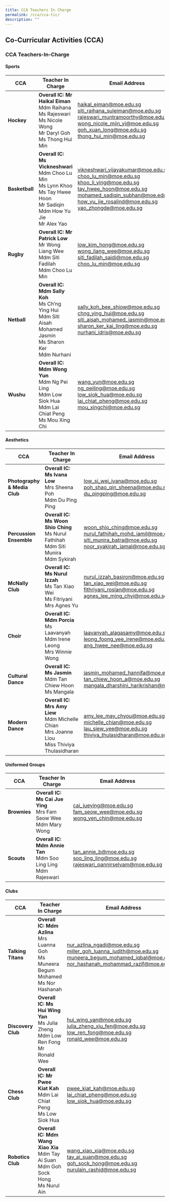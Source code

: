 ```yaml
---
title: CCA Teachers In Charge
permalink: /cca/cca-tic/
description: ""
---
```

## Co-Curricular Activities (CCA)

### CCA Teachers-In-Charge

#### Sports

| **CCA** | **Teacher In Charge** | **Email Address** |
|---|---|---|
| **Hockey** | **Overall IC: Mr Haikal Eiman**<br>Mdm Raihana<br>Ms Rajeswari<br>Ms Nicole Wong<br>Mr Daryl Goh<br>Ms Thong Hui Min | [haikal_eiman@moe.edu.sg](mailto:haikal_eiman@moe.edu.sg) <br>[siti_raihana_suleiman@moe.edu.sg](mailto:siti_raihana_suleiman@moe.edu.sg)<br>[rajeswari_muntramoorthy@moe.edu.sg](mailto:rajeswari_muntramoorthy@moe.edu.sg)<br>[wong_nicole_miin_yi@moe.edu.sg](mailto:wong_nicole_miin_yi@moe.edu.sg)<br>[goh_xuan_long@moe.edu.sg](mailto:goh_xuan_long@moe.edu.sg)<br>[thong_hui_min@moe.edu.sg](mailto:thong_hui_min@moe.edu.sg)|
| **Basketball** | **Overall IC: Ms Vickneshwari**<br>Mdm Choo Lu Min<br>Ms Lynn Khoo<br>Ms Tay Hwee Hoon<br>Mr Sadiqin<br>Mdm How Yu Jie<br>Mr Alex Yao |[vikneshwari_vijayakumar@moe.edu.sg](mailto:vikneshwari_vijayakumar@moe.edu.sg)<br>[choo_lu_min@moe.edu.sg](mailto:choo_lu_min@moe.edu.sg)<br>[khoo_li_ying@moe.edu.sg](mailto:khoo_li_ying@moe.edu.sg)<br>[tay_hwee_hoon@moe.edu.sg](mailto:tay_hwee_hoon@moe.edu.sg)<br>[mohamed_sadiqin_subhan@moe.edu.sg](mailto:mohamed_sadiqin_subhan@moe.edu.sg)<br>[how_yu_jie_rosalind@moe.edu.sg](mailto:how_yu_jie_rosalind@moe.edu.sg)<br>[yao_zhongde@moe.edu.sg](mailto:yao_zhongde@moe.edu.sg) |
| **Rugby** | **Overall IC: Mr Patrick Low**<br>Mr Wong Liang Wee<br>Mdm Siti Fadilah<br>Mdm Choo Lu Min | [low_kim_hong@moe.edu.sg](mailto:low_kim_hong@moe.edu.sg)<br>[wong_liang_wee@moe.edu.sg](mailto:wong_liang_wee@moe.edu.sg)<br>[siti_fadilah_saidi@moe.edu.sg](mailto:siti_fadilah_saidi@moe.edu.sg)<br>[choo_lu_min@moe.edu.sg](mailto:choo_lu_min@moe.edu.sg) |
| **Netball** | **Overall IC: Mdm Sally Koh**<br>Ms Ch’ng Ying Hui<br>Mdm Siti Aisah Mohamed Jasmin<br>Ms Sharon Ker<br>Mdm Nurhani | [sally_koh_bee_shiow@moe.edu.sg](mailto:sally_koh_bee_shiow@moe.edu.sg)<br>[chng_ying_hui@moe.edu.sg](mailto:chng_ying_hui@moe.edu.sg)<br>[siti_aisah_mohamed_jasmin@moe.edu.sg](mailto:siti_aisah_mohamed_jasmin@moe.edu.sg)<br>[sharon_ker_kai_ling@moe.edu.sg](mailto:sharon_ker_kai_ling@moe.edu.sg)<br>[nurhani_idris@moe.edu.sg](mailto:nurhani_idris@moe.edu.sg) |
| **Wushu** | **Overall IC: Mdm Wong Yun**<br>Mdm Ng Pei Ling<br>Mdm Low Siok Hua<br>Mdm Lai Chiat Peng<br>Ms Mou Xing Chi | [wang_yun@moe.edu.sg](mailto:wang_yun@moe.edu.sg)<br>[ng_peiling@moe.edu.sg](mailto:ng_peiling@moe.edu.sg)<br>[low_siok_hua@moe.edu.sg](mailto:low_siok_hua@moe.edu.sg)<br>[lai_chiat_pheng@moe.edu.sg](mailto:lai_chiat_pheng@moe.edu.sg)<br>[mou_xingchi@moe.edu.sg](mailto:mou_xingchi@moe.edu.sg) |

#### Aesthetics

| **CCA** | **Teacher In Charge** | **Email Address** |
|---|---|---|
| **Photography & Media Club** | **Overall IC: Ms Ivana Low**<br>Mrs Sheena Poh<br>Mdm Du Ping Ping | [low_si_wei_ivana@moe.edu.sg](mailto:low_si_wei_ivana@moe.edu.sg)<br>[poh_shao_qin_sheena@moe.edu.sg](mailto:poh_shao_qin_sheena@moe.edu.sg)<br>[du_pingping@moe.edu.sg](mailto:du_pingping@moe.edu.sg) |
| **Percussion Ensemble** | **Overall IC: Ms Woon Shio Ching**<br>Ms Nurul Fathihah<br>Mdm Siti Munira<br>Mdm Sykirah | [woon_shio_ching@moe.edu.sg](mailto:woon_shio_ching@moe.edu.sg)<br>[nurul_fathihah_mohd_jamil@moe.edu.sg](mailto:nurul_fathihah_mohd_jamil@moe.edu.sg)<br>[siti_munira_batra@moe.edu.sg](mailto:siti_munira_batra@moe.edu.sg)<br>[noor_syakirah_jamal@moe.edu.sg](mailto:noor_syakirah_jamal@moe.edu.sg) |
| **McNally Club** | **Overall IC: Ms Nurul Izzah**<br>Ms Tan Xiao Wei<br>Ms Fitriyani<br>Mrs Agnes Yu | [nurul_izzah_basiron@moe.edu.sg](mailto:nurul_izzah_basiron@moe.edu.sg)<br>[tan_xiao_wei@moe.edu.sg](mailto:tan_xiao_wei@moe.edu.sg)<br>[fithriyani_roslan@moe.edu.sg](mailto:fithriyani_roslan@moe.edu.sg)<br>[agnes_lee_ming_chyi@moe.edu.sg](mailto:agnes_lee_ming_chyi@moe.edu.sg) |
| **Choir** | **Overall IC: Mdm Porcia**<br>Ms Laavanyah<br>Mdm Irene Leong<br>Mrs Winnie Wong | <br>[laavanyah_alagasamy@moe.edu.sg](mailto:laavanyah_alagasamy@moe.edu.sg)<br>[leong_foong_yee_irene@moe.edu.sg](mailto:leong_foong_yee_irene@moe.edu.sg)<br>[ang_hwee_nee@moe.edu.sg](mailto:ang_hwee_nee@moe.edu.sg) |
| **Cultural Dance** | **Overall IC: Ms Jasmin**<br>Mdm Tan Chiew Hoon<br>Ms Mangala | [jasmin_mohamed_hannifa@moe.edu.sg](mailto:jasmin_mohamed_hannifa@moe.edu.sg)<br>[tan_chiew_hoon_a@moe.edu.sg](mailto:tan_chiew_hoon_a@moe.edu.sg)<br>[mangala_dharshini_harikrishan@moe.edu.sg](mailto:mangala_dharshini_harikrishan@moe.edu.sg) |
| **Modern Dance** | **Overall IC: Mrs Amy Liew**<br>Mdm Michelle Chian<br>Mrs Joanne Liou<br>Miss Thiviya Thulasidharan | [amy_lee_may_chyou@moe.edu.sg](mailto:amy_lee_may_chyou@moe.edu.sg)<br>[michelle_chian@moe.edu.sg](mailto:michelle_chian@moe.edu.sg)<br>[lau_siew_yee@moe.edu.sg](mailto:lau_siew_yee@moe.edu.sg)<br>[thiviya_thulasidharan@moe.edu.sg](mailto:thiviya_thulasidharan@moe.edu.sg) |

#### Uniformed Groups

| **CCA** | **Teacher In Charge** | **Email Address** |
|---|---|---|
| **Brownies** | **Overall IC: Ms Cai Jue Ying**<br>Mrs Fam Seow Wee<br>Mdm Mary Wong | [cai_jueying@moe.edu.sg](mailto:cai_jueying@moe.edu.sg)<br>[fam_seow_wee@moe.edu.sg](mailto:fam_seow_wee@moe.edu.sg)<br>[wong_yen_chin@moe.edu.sg](mailto:wong_yen_chin@moe.edu.sg) |
| **Scouts** | **Overall IC: Mdm Annie Tan**<br>Mdm Soo Ling Ling<br>Mdm Rajeswari | [tan_annie_b@moe.edu.sg](mailto:tan_annie_b@moe.edu.sg)<br>[soo_ling_ling@moe.edu.sg](mailto:soo_ling_ling@moe.edu.sg)<br>[rajeswari_pannirselvam@moe.edu.sg](mailto:rajeswari_pannirselvam@moe.edu.sg) |

#### Clubs

| **CCA** | **Teacher In Charge** | **Email Address** |
|---|---|---|
| **Talking Titans** | **Overall IC: Mdm Azlina**<br>Mrs Luanna Goh<br>Ms Muneera Begum Mohamed<br>Ms Nor Hashanah | [nur_azlina_ngadi@moe.edu.sg](mailto:nur_azlina_ngadi@moe.edu.sg)<br>[miller_goh_luanna_judith@moe.edu.sg](mailto:miller_goh_luanna_judith@moe.edu.sg)<br>[muneera_begum_mohamed_iqbal@moe.edu.sg](mailto:muneera_begum_mohamed_iqbal@moe.edu.sg)<br>[nor_hashanah_mohammad_razif@moe.edu.sg](mailto:nor_hashanah_mohammad_razif@moe.edu.sg) |
| **Discovery Club** | **Overall IC: Ms Hui Wing Yan**<br>Ms Julia Zheng<br>Mdm Low Ren Fong<br>Mr Ronald Wee | [hui_wing_yan@moe.edu.sg](mailto:hui_wing_yan@moe.edu.sg)<br>[julia_zheng_xiu_fen@moe.edu.sg](mailto:julia_zheng_xiu_fen@moe.edu.sg)<br>[low_ren_fong@moe.edu.sg](mailto:low_ren_fong@moe.edu.sg)<br>[ronald_wee@moe.edu.sg](mailto:ronald_wee@moe.edu.sg)|
| **Chess Club** | **Overall IC: Mr Pwee Kiat Kah**<br>Mdm Lai Chiat Peng<br>Ms Low Siok Hua | [pwee_kiat_kah@moe.edu.sg](mailto:pwee_kiat_kah@moe.edu.sg)<br>[lai_chiat_pheng@moe.edu.sg](mailto:lai_chiat_pheng@moe.edu.sg)<br>[low_siok_hua@moe.edu.sg](mailto:low_siok_hua@moe.edu.sg) |
| **Robotics Club** | **Overall IC: Mdm Wang Xiao Xia**<br>Mdm Tay Ai Suan<br>Mdm Goh Sock Hong<br>Ms Nurul Ain | [wang_xiao_xia@moe.edu.sg](mailto:wang_xiao_xia@moe.edu.sg)<br>[tay_ai_suan@moe.edu.sg](mailto:tay_ai_suan@moe.edu.sg)<br>[goh_sock_hong@moe.edu.sg](mailto:goh_sock_hong@moe.edu.sg)<br>[nurulain_rashid@moe.edu.sg](mailto:nurulain_rashid@moe.edu.sg) |



